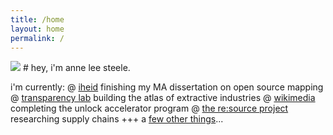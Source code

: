 ```yaml
---
title: /home
layout: home
permalink: /
---
```


<img src="../assets/img/home.jpg"/>
# hey, i'm anne lee steele.

i'm currently:
@ <a href="http://graduateinstitute.ch/">iheid</a> finishing my MA dissertation on open source mapping
@ <a href="http://transparencylab.org/">transparency lab</a> building the atlas of extractive industries
@ <a href="https://www.wikimedia.de/unlock/">wikimedia</a> completing the unlock accelerator program
@ <a href="https://resource-project.co/">the re:source project</a> researching supply chains
+++ a [few other things](about)...
